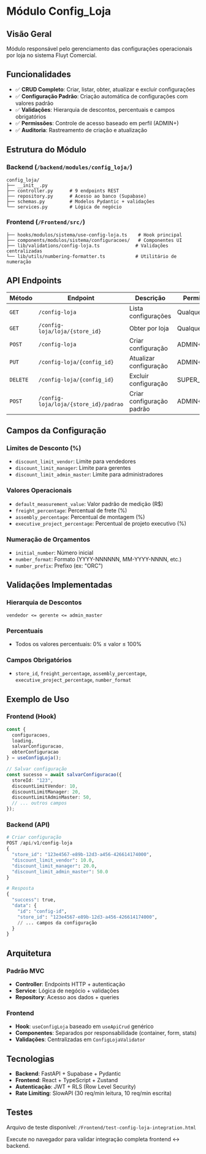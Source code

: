 # Módulo Config_Loja

## Visão Geral
Módulo responsável pelo gerenciamento das configurações operacionais por loja no sistema Fluyt Comercial.

## Funcionalidades
- ✅ **CRUD Completo**: Criar, listar, obter, atualizar e excluir configurações
- ✅ **Configuração Padrão**: Criação automática de configurações com valores padrão
- ✅ **Validações**: Hierarquia de descontos, percentuais e campos obrigatórios
- ✅ **Permissões**: Controle de acesso baseado em perfil (ADMIN+)
- ✅ **Auditoria**: Rastreamento de criação e atualização

## Estrutura do Módulo

### Backend (`/backend/modules/config_loja/`)
```
config_loja/
├── __init__.py
├── controller.py      # 9 endpoints REST
├── repository.py      # Acesso ao banco (Supabase)
├── schemas.py         # Modelos Pydantic + validações
└── services.py        # Lógica de negócio
```

### Frontend (`/Frontend/src/`)
```
├── hooks/modulos/sistema/use-config-loja.ts    # Hook principal
├── components/modulos/sistema/configuracoes/   # Componentes UI
├── lib/validations/config-loja.ts             # Validações centralizadas
└── lib/utils/numbering-formatter.ts           # Utilitário de numeração
```

## API Endpoints

| Método | Endpoint | Descrição | Permissão |
|--------|----------|-----------|-----------|
| `GET` | `/config-loja` | Lista configurações | Qualquer |
| `GET` | `/config-loja/loja/{store_id}` | Obter por loja | Qualquer |
| `POST` | `/config-loja` | Criar configuração | ADMIN+ |
| `PUT` | `/config-loja/{config_id}` | Atualizar configuração | ADMIN+ |
| `DELETE` | `/config-loja/{config_id}` | Excluir configuração | SUPER_ADMIN |
| `POST` | `/config-loja/loja/{store_id}/padrao` | Criar configuração padrão | ADMIN+ |

## Campos da Configuração

### Limites de Desconto (%)
- `discount_limit_vendor`: Limite para vendedores
- `discount_limit_manager`: Limite para gerentes  
- `discount_limit_admin_master`: Limite para administradores

### Valores Operacionais
- `default_measurement_value`: Valor padrão de medição (R$)
- `freight_percentage`: Percentual de frete (%)
- `assembly_percentage`: Percentual de montagem (%)
- `executive_project_percentage`: Percentual de projeto executivo (%)

### Numeração de Orçamentos
- `initial_number`: Número inicial
- `number_format`: Formato (YYYY-NNNNNN, MM-YYYY-NNNN, etc.)
- `number_prefix`: Prefixo (ex: "ORC")

## Validações Implementadas

### Hierarquia de Descontos
```
vendedor <= gerente <= admin_master
```

### Percentuais
- Todos os valores percentuais: 0% ≤ valor ≤ 100%

### Campos Obrigatórios
- `store_id`, `freight_percentage`, `assembly_percentage`, `executive_project_percentage`, `number_format`

## Exemplo de Uso

### Frontend (Hook)
```typescript
const {
  configuracoes,
  loading,
  salvarConfiguracao,
  obterConfiguracao
} = useConfigLoja();

// Salvar configuração
const sucesso = await salvarConfiguracao({
  storeId: "123",
  discountLimitVendor: 10,
  discountLimitManager: 20,
  discountLimitAdminMaster: 50,
  // ... outros campos
});
```

### Backend (API)
```python
# Criar configuração
POST /api/v1/config-loja
{
  "store_id": "123e4567-e89b-12d3-a456-426614174000",
  "discount_limit_vendor": 10.0,
  "discount_limit_manager": 20.0,
  "discount_limit_admin_master": 50.0
}

# Resposta
{
  "success": true,
  "data": {
    "id": "config-id",
    "store_id": "123e4567-e89b-12d3-a456-426614174000",
    // ... campos da configuração
  }
}
```

## Arquitetura

### Padrão MVC
- **Controller**: Endpoints HTTP + autenticação
- **Service**: Lógica de negócio + validações
- **Repository**: Acesso aos dados + queries

### Frontend
- **Hook**: `useConfigLoja` baseado em `useApiCrud` genérico
- **Componentes**: Separados por responsabilidade (container, form, stats)
- **Validações**: Centralizadas em `ConfigLojaValidator`

## Tecnologias
- **Backend**: FastAPI + Supabase + Pydantic
- **Frontend**: React + TypeScript + Zustand
- **Autenticação**: JWT + RLS (Row Level Security)
- **Rate Limiting**: SlowAPI (30 req/min leitura, 10 req/min escrita)

## Testes
Arquivo de teste disponível: `/Frontend/test-config-loja-integration.html`

Execute no navegador para validar integração completa frontend ↔ backend.